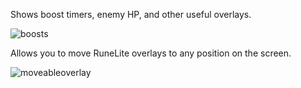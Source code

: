 Shows boost timers, enemy HP, and other useful overlays.

![boosts](https://user-images.githubusercontent.com/2388657/39968982-9f589afc-56a3-11e8-989a-628484165cd2.png)

Allows you to move RuneLite overlays to any position on the screen.

![moveableoverlay](https://user-images.githubusercontent.com/2388657/39968993-b1213a32-56a3-11e8-82fe-6d8795c4ba84.png)
